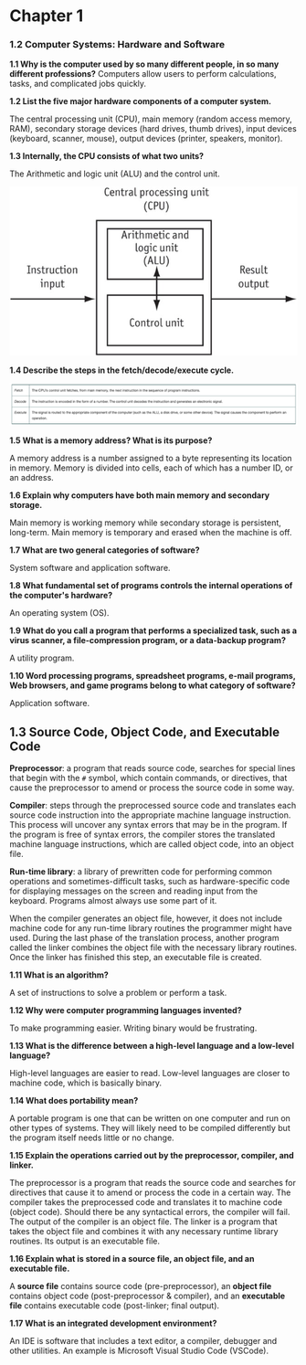 # Chapter 1

### 1.2 Computer Systems: Hardware and Software

**1.1 Why is the computer used by so many different people, in so many different professions?**
Computers allow users to perform calculations, tasks, and complicated jobs quickly.


**1.2 List the five major hardware components of a computer system.**

The central processing unit (CPU), main memory (random access memory, RAM), secondary storage devices (hard drives, thumb drives), input devices (keyboard, scanner, mouse), output devices (printer, speakers, monitor).


**1.3 Internally, the CPU consists of what two units?**

The Arithmetic and logic unit (ALU) and the control unit.

![35a9d1c5.png](../attachments/35a9d1c5.png)


**1.4 Describe the steps in the fetch/decode/execute cycle.** 

![a45da0b0.png](../attachments/a45da0b0.png)


**1.5 What is a memory address? What is its purpose?**

A memory address is a number assigned to a byte representing its location in memory. Memory is divided into cells, each of which has a number ID, or an address.


**1.6 Explain why computers have both main memory and secondary storage.**

Main memory is working memory while secondary storage is persistent, long-term. Main memory is temporary and erased when the machine is off. 


**1.7 What are two general categories of software?**

System software and application software.


**1.8 What fundamental set of programs controls the internal operations of the computer's hardware?**

An operating system (OS).


**1.9 What do you call a program that performs a specialized task, such as a virus scanner, a file-compression program, or a data-backup program?**

A utility program.


**1.10 Word processing programs, spreadsheet programs, e-mail programs, Web browsers, and game programs belong to what category of software?**

Application software.





## 1.3 Source Code, Object Code, and Executable Code

**Preprocessor**: a program that reads source code, searches for special lines that begin with the `#` symbol, which contain commands, or directives, that cause the preprocessor to amend or process the source code in some way.

**Compiler**: steps through the preprocessed source code and translates each source code instruction into the appropriate machine language instruction. This process will uncover any syntax errors that may be in the program. If the program is free of syntax errors, the compiler stores the translated machine language instructions, which are called object code, into an object file.

**Run-time library**: a library of prewritten code for performing common operations and sometimes-difficult tasks, such as hardware-specific code for displaying messages on the screen and reading input from the keyboard. Programs almost always use some part of it.

When the compiler generates an object file, however, it does not include machine code for any run-time library routines the programmer might have used. During the last phase of the translation process, another program called the linker combines the object file with the necessary library routines. Once the linker has finished this step, an executable file is created.

**1.11 What is an algorithm?**

A set of instructions to solve a problem or perform a task.


**1.12 Why were computer programming languages invented?**

To make programming easier. Writing binary would be frustrating.


**1.13 What is the difference between a high-level language and a low-level language?**

High-level languages are easier to read. Low-level languages are closer to machine code, which is basically binary.


**1.14 What does portability mean?**

A portable program is one that can be written on one computer and run on other types of systems. They will likely need to be compiled differently but the program itself needs little or no change.


**1.15 Explain the operations carried out by the preprocessor, compiler, and linker.**

The preprocessor is a program that reads the source code and searches for directives that cause it to amend or process the code in a certain way. The compiler takes the preprocessed code and translates it to machine code (object code). Should there be any syntactical errors, the compiler will fail. The output of the compiler is an object file. The linker is a program that takes the object file and combines it with any necessary runtime library routines. Its output is an executable file.


**1.16 Explain what is stored in a source file, an object file, and an executable file.**

A **source file** contains source code (pre-preprocessor), an **object file** contains object code (post-preprocessor & compiler), and an **executable file** contains executable code (post-linker; final output). 


**1.17 What is an integrated development environment?**

An IDE is software that includes a text editor, a compiler, debugger and other utilities. An example is Microsoft Visual Studio Code (VSCode).
